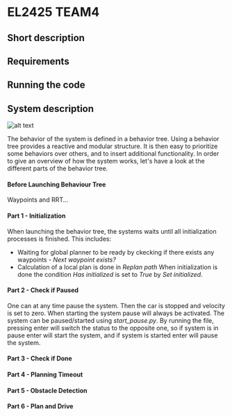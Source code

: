 # EL2425 TEAM4

## Short description

## Requirements

## Running the code

## System description

![alt text][behaviour_tree]

[behaviour_tree]: https://github.com/KTH-SML/svea_starter/blob/team4_master/behaviour_tree.svg "Behaviour Tree"

The behavior of the system is defined in a behavior tree. Using a behavior tree provides a reactive and modular structure. It is then easy to prioritize some behaviors over others, and to insert additional functionality. In order to give an overview of how the system works, let's have a look at the different parts of the behavior tree.

#### Before Launching Behaviour Tree
Waypoints and RRT...

#### Part 1 - Initialization
When launching the behavior tree, the systems waits until all initialization processes is finished. This includes:
* Waiting for global planner to be ready by ckecking if there exists any waypoints - *Next waypoint exists?*
* Calculation of a local plan is done in *Replan path*
When initialization is done the condition *Has initialized* is set to *True* by *Set initialized*.

#### Part 2 - Check if Paused
One can at any time pause the system. Then the car is stopped and velocity is set to zero. When starting the system pause will always be activated. The system can be paused/started using *start_pause.py*. By running the file, pressing enter will switch the status to the opposite one, so if system is in pause enter will start the system, and if system is started enter will pause the system.

#### Part 3 - Check if Done

#### Part 4 - Planning Timeout

#### Part 5 - Obstacle Detection

#### Part 6 - Plan and Drive
